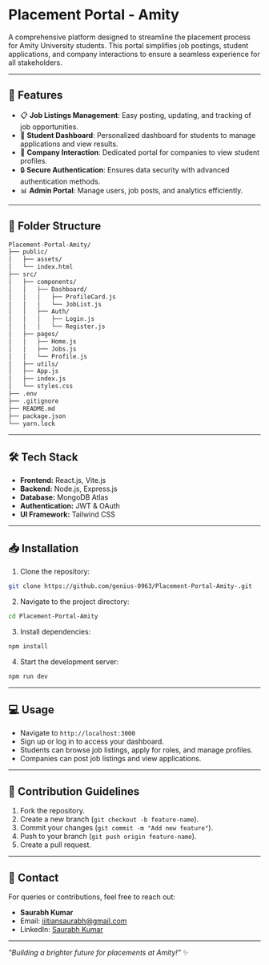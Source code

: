 # Placement Portal - Amity

A comprehensive platform designed to streamline the placement process for Amity University students. This portal simplifies job postings, student applications, and company interactions to ensure a seamless experience for all stakeholders.

---

## 🚀 Features
- 📋 **Job Listings Management**: Easy posting, updating, and tracking of job opportunities.
- 🎯 **Student Dashboard**: Personalized dashboard for students to manage applications and view results.
- 🏢 **Company Interaction**: Dedicated portal for companies to view student profiles.
- 🔒 **Secure Authentication**: Ensures data security with advanced authentication methods.
- 📊 **Admin Portal**: Manage users, job posts, and analytics efficiently.

---

## 📂 Folder Structure

```bash
Placement-Portal-Amity/
├── public/
│   ├── assets/
│   └── index.html
├── src/
│   ├── components/
│   │   ├── Dashboard/
│   │   │   ├── ProfileCard.js
│   │   │   └── JobList.js
│   │   ├── Auth/
│   │   │   ├── Login.js
│   │   │   └── Register.js
│   ├── pages/
│   │   ├── Home.js
│   │   ├── Jobs.js
│   │   └── Profile.js
│   ├── utils/
│   ├── App.js
│   ├── index.js
│   └── styles.css
├── .env
├── .gitignore
├── README.md
├── package.json
└── yarn.lock
```

---

## 🛠️ Tech Stack
- **Frontend:** React.js, Vite.js
- **Backend:** Node.js, Express.js
- **Database:** MongoDB Atlas
- **Authentication:** JWT & OAuth
- **UI Framework:** Tailwind CSS

---

## 📥 Installation

1. Clone the repository:
```bash
git clone https://github.com/genius-0963/Placement-Portal-Amity-.git
```

2. Navigate to the project directory:
```bash
cd Placement-Portal-Amity
```

3. Install dependencies:
```bash
npm install
```

4. Start the development server:
```bash
npm run dev
```

---

## 💻 Usage
- Navigate to `http://localhost:3000`
- Sign up or log in to access your dashboard.
- Students can browse job listings, apply for roles, and manage profiles.
- Companies can post job listings and view applications.

---

## 🧩 Contribution Guidelines
1. Fork the repository.
2. Create a new branch (`git checkout -b feature-name`).
3. Commit your changes (`git commit -m "Add new feature"`).
4. Push to your branch (`git push origin feature-name`).
5. Create a pull request.

---

## 📧 Contact
For queries or contributions, feel free to reach out:
- **Saurabh Kumar**  
- Email: [iiitiansaurabh@gmail.com](mailto:iiitiansaurabh@gmail.com)
- LinkedIn: [Saurabh Kumar](https://www.linkedin.com/in/saurabh-kumar-0963)

---

_"Building a brighter future for placements at Amity!"_ ✨


